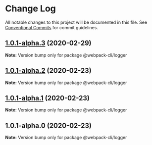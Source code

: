 # Change Log

All notable changes to this project will be documented in this file.
See [Conventional Commits](https://conventionalcommits.org) for commit guidelines.

## [1.0.1-alpha.3](https://github.com/webpack/webpack-cli/compare/@webpack-cli/logger@1.0.1-alpha.2...@webpack-cli/logger@1.0.1-alpha.3) (2020-02-29)

**Note:** Version bump only for package @webpack-cli/logger

## [1.0.1-alpha.2](https://github.com/webpack/webpack-cli/compare/@webpack-cli/logger@1.0.1-alpha.1...@webpack-cli/logger@1.0.1-alpha.2) (2020-02-23)

**Note:** Version bump only for package @webpack-cli/logger

## [1.0.1-alpha.1](https://github.com/webpack/webpack-cli/compare/@webpack-cli/logger@1.0.1-alpha.0...@webpack-cli/logger@1.0.1-alpha.1) (2020-02-23)

**Note:** Version bump only for package @webpack-cli/logger

## 1.0.1-alpha.0 (2020-02-23)

**Note:** Version bump only for package @webpack-cli/logger
